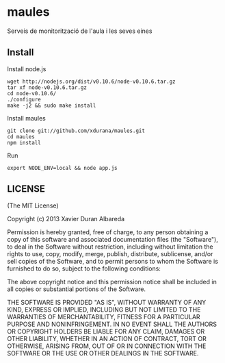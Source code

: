 # maules

Serveis de monitorització de l'aula i les seves eines

Install
-----------

Install node.js

    wget http://nodejs.org/dist/v0.10.6/node-v0.10.6.tar.gz
    tar xf node-v0.10.6.tar.gz
    cd node-v0.10.6/
    ./configure
    make -j2 && sudo make install

Install maules

    git clone git://github.com/xdurana/maules.git
    cd maules
    npm install

Run

    export NODE_ENV=local && node app.js

## LICENSE

(The MIT License)

Copyright (c) 2013 Xavier Duran Albareda

Permission is hereby granted, free of charge, to any person obtaining a copy of this software and associated documentation files (the "Software"), to deal in the Software without restriction, including without limitation the rights to use, copy, modify, merge, publish, distribute, sublicense, and/or sell copies of the Software, and to permit persons to whom the Software is furnished to do so, subject to the following conditions:

The above copyright notice and this permission notice shall be included in all copies or substantial portions of the Software.

THE SOFTWARE IS PROVIDED "AS IS", WITHOUT WARRANTY OF ANY KIND, EXPRESS OR IMPLIED, INCLUDING BUT NOT LIMITED TO THE WARRANTIES OF MERCHANTABILITY, FITNESS FOR A PARTICULAR PURPOSE AND NONINFRINGEMENT. IN NO EVENT SHALL THE AUTHORS OR COPYRIGHT HOLDERS BE LIABLE FOR ANY CLAIM, DAMAGES OR OTHER LIABILITY, WHETHER IN AN ACTION OF CONTRACT, TORT OR OTHERWISE, ARISING FROM, OUT OF OR IN CONNECTION WITH THE SOFTWARE OR THE USE OR OTHER DEALINGS IN THE SOFTWARE.

